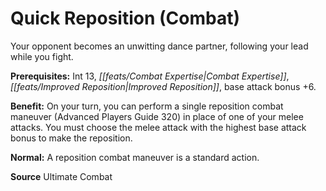 ﻿---
cssclass: [feats]

---
# Quick Reposition (Combat)

Your opponent becomes an unwitting dance partner, following your lead while you fight.

**Prerequisites:** Int 13, _[[feats/Combat Expertise|Combat Expertise]]_, _[[feats/Improved Reposition|Improved Reposition]]_, base attack bonus +6.

**Benefit:** On your turn, you can perform a single reposition combat maneuver (Advanced Players Guide 320) in place of one of your melee attacks. You must choose the melee attack with the highest base attack bonus to make the reposition.

**Normal:** A reposition combat maneuver is a standard action.

**Source** Ultimate Combat